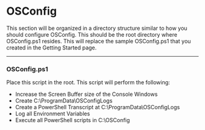 # OSConfig

This section will be organized in a directory structure similar to how you should configure OSConfig.  This should be the root directory where OSConfig.ps1 resides.  This will replace the sample OSConfig.ps1 that you created in the Getting Started page.

---

### OSConfig.ps1

Place this script in the root.  This script will perform the following:

* Increase the Screen Buffer size of the Console Windows
* Create C:\ProgramData\OSConfigLogs
* Create a PowerShell Transcript at C:\ProgramData\OSConfigLogs
* Log all Environment Variables
* Execute all PowerShell scripts in C:\OSConfig

